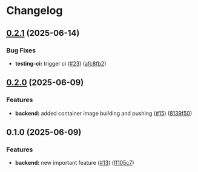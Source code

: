 # Changelog

## [0.2.1](https://github.com/affragak/devops-study-app/compare/backend-v0.2.0...backend-v0.2.1) (2025-06-14)


### Bug Fixes

* **testing-ci:** trigger ci ([#23](https://github.com/affragak/devops-study-app/issues/23)) ([afc8fb2](https://github.com/affragak/devops-study-app/commit/afc8fb22ded191cc5bdf32cab66200f3136b5b02))

## [0.2.0](https://github.com/affragak/devops-study-app/compare/backend-v0.1.0...backend-v0.2.0) (2025-06-09)


### Features

* **backend:** added container image building and pushing ([#15](https://github.com/affragak/devops-study-app/issues/15)) ([8139f50](https://github.com/affragak/devops-study-app/commit/8139f50ad7d42f66482e38fe6b6029ed55a297ae))

## 0.1.0 (2025-06-09)


### Features

* **backend:** new important feature ([#13](https://github.com/affragak/devops-study-app/issues/13)) ([ff105c7](https://github.com/affragak/devops-study-app/commit/ff105c7803b10fc3519e6635f68630ed977f2576))
